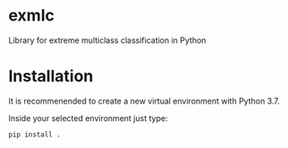 # exmlc
Library for extreme multiclass classification in Python

# Installation
It is recommenended to create a new virtual environment with Python 3.7.

Inside your selected environment just type:
```bash
pip install .
```
